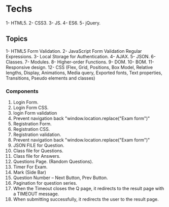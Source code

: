 # Techs

1- HTML5.
2- CSS3.
3- JS.
4- ES6.
5- jQuery.

## Topics

1- HTML5 Form Validation.
2-  JavaScript Form Validation Regular Expressions.
3-  Local Storage for Authentication.
4-  AJAX.
5-  JSON.
6-  Classes.
7-  Modules.
8-  Higher-order Functions.
9-  DOM.
10-  BOM.
11-  Responsive design.
12-  CSS (Flex, Grid, Positions, Box Model, Relative lengths, Display, Animations, Media query, Exported fonts, Text properties, Transitions, Pseudo elements and classes)

### Components

1. Login Form.
2. Login Form CSS.
3. login Form validation
4. Prevent navigation back "window.location.replace("Exam form")"
5. Registration Form.
6. Registration CSS.
7. Registration validation.
8. Prevent navigation back "window.location.replace("Exam form")"
9. JSON FILE for Question.
10. Class file for Questions.
11. Class file for Answers.
12. Questions Page. (Random Questions).
13. Timer For Exam.
14. Mark (Side Bar)
15. Question Number – Next Button, Prev Button.
16. Pagination for question series.
17. When the Timeout closes the Q page, it redirects to the result page with a TIMEOUT message.
18. When submitting successfully, it redirects the user to the result page.
